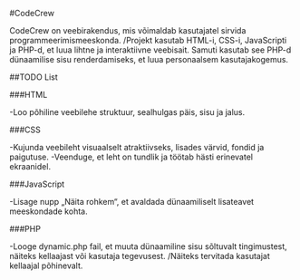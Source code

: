 #CodeCrew

CodeCrew on veebirakendus, mis võimaldab kasutajatel sirvida programmeerimismeeskonda. /Projekt kasutab HTML-i, CSS-i, JavaScripti ja PHP-d, et luua lihtne ja interaktiivne veebisait. Samuti kasutab see PHP-d dünaamilise sisu renderdamiseks, et luua personaalsem kasutajakogemus.

##TODO List

###HTML

-Loo põhiline veebilehe struktuur, sealhulgas päis, sisu ja jalus.

###CSS

-Kujunda veebileht visuaalselt atraktiivseks, lisades värvid, fondid ja paigutuse.
-Veenduge, et leht on tundlik ja töötab hästi erinevatel ekraanidel.

###JavaScript

-Lisage nupp „Näita rohkem“, et avaldada dünaamiliselt lisateavet meeskondade kohta.

###PHP

-Looge dynamic.php fail, et muuta dünaamiline sisu sõltuvalt tingimustest, näiteks kellaajast või kasutaja tegevusest. /Näiteks tervitada kasutajat kellaajal põhinevalt.

